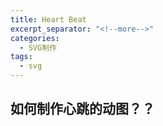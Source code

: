 ```yaml
---
title: Heart Beat
excerpt_separator: "<!--more-->"
categories:
  - SVG制作
tags:
  - svg
---
```


## 如何制作心跳的动图？？
 <!--more-->